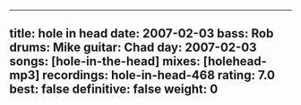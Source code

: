 
---
title: hole in head
date: 2007-02-03
bass:	Rob
drums:	Mike
guitar:	Chad
day: 2007-02-03
songs: [hole-in-the-head]
mixes: [holehead-mp3]
recordings: hole-in-head-468
rating: 7.0
best: false
definitive: false
weight: 0
---
